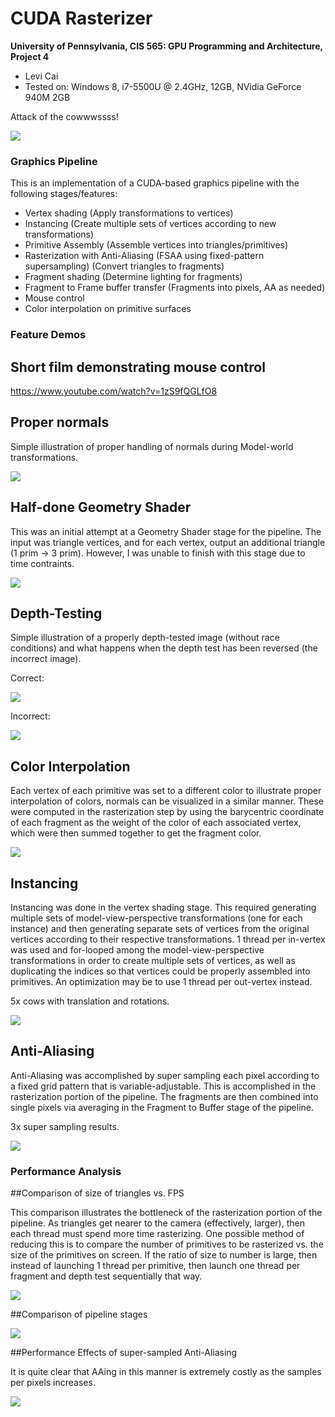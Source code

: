 CUDA Rasterizer
===============

**University of Pennsylvania, CIS 565: GPU Programming and Architecture, Project 4**

* Levi Cai
* Tested on: Windows 8, i7-5500U @ 2.4GHz, 12GB, NVidia GeForce 940M 2GB

Attack of the cowwwssss!

![](renders/cow_instancing.PNG)

### Graphics Pipeline

This is an implementation of a CUDA-based graphics pipeline with the following stages/features:

* Vertex shading (Apply transformations to vertices)
* Instancing (Create multiple sets of vertices according to new transformations)
* Primitive Assembly (Assemble vertices into triangles/primitives)
* Rasterization with Anti-Aliasing (FSAA using fixed-pattern supersampling) (Convert triangles to fragments)
* Fragment shading (Determine lighting for fragments)
* Fragment to Frame buffer transfer (Fragments into pixels, AA as needed)
* Mouse control
* Color interpolation on primitive surfaces

### Feature Demos

## Short film demonstrating mouse control

https://www.youtube.com/watch?v=1zS9fQGLfO8

## Proper normals

Simple illustration of proper handling of normals during Model-world transformations.

![](renders/cows_normals.PNG)

## Half-done Geometry Shader

This was an initial attempt at a Geometry Shader stage for the pipeline. The input was
triangle vertices, and for each vertex, output an additional triangle (1 prim -> 3 prim).
However, I was unable to finish with this stage due to time contraints.

![](renders/cow_initial_GS.PNG)

## Depth-Testing

Simple illustration of a properly depth-tested image (without race conditions) and what happens when the
depth test has been reversed (the incorrect image).

Correct:

![](renders/depth_test_flower.PNG)

Incorrect:

![](renders/render_gone_wrong.PNG)

## Color Interpolation

Each vertex of each primitive was set to a different color to illustrate proper interpolation of colors, normals can be visualized in a similar manner. These were computed in the rasterization step by using the barycentric coordinate of each fragment as the weight of the color of each associated vertex, which were then summed together to get the fragment color.

![](renders/cow_color_interpolation.PNG)

## Instancing

Instancing was done in the vertex shading stage. This required generating multiple sets of model-view-perspective transformations (one for each instance) and then generating separate sets of vertices from the original vertices according to their respective transformations. 1 thread per in-vertex was used and for-looped among the model-view-perspective transformations in order to create multiple sets of vertices, as well as duplicating the indices so that vertices could be properly assembled into primitives. An optimization may be to use 1 thread per out-vertex instead.

5x cows with translation and rotations.

![](renders/cow_instancing.PNG)

## Anti-Aliasing

Anti-Aliasing was accomplished by super sampling each pixel according to a fixed grid pattern that is variable-adjustable. This is accomplished in the rasterization portion of the pipeline. The fragments are then combined into single pixels via averaging in the Fragment to Buffer stage of the pipeline.

3x super sampling results.

![](renders/anti_aliasing_cow_3_v_1.PNG)

### Performance Analysis

##Comparison of size of triangles vs. FPS

This comparison illustrates the bottleneck of the rasterization portion of the pipeline.
As triangles get nearer to the camera (effectively, larger), then each thread must spend 
more time rasterizing. One possible method of reducing this is to compare the number of
primitives to be rasterized vs. the size of the primitives on screen. If the ratio of size to 
number is large, then instead of launching 1 thread per primitive, then launch one thread per
fragment and depth test sequentially that way.

![](renders/trisize_vs_fps.png.png)

##Comparison of pipeline stages

![](renders/pie_chart.png)

##Performance Effects of super-sampled Anti-Aliasing

It is quite clear that AAing in this manner is extremely costly as the samples per pixels increases.

![](renders/aa_vs_fps.png.png)
